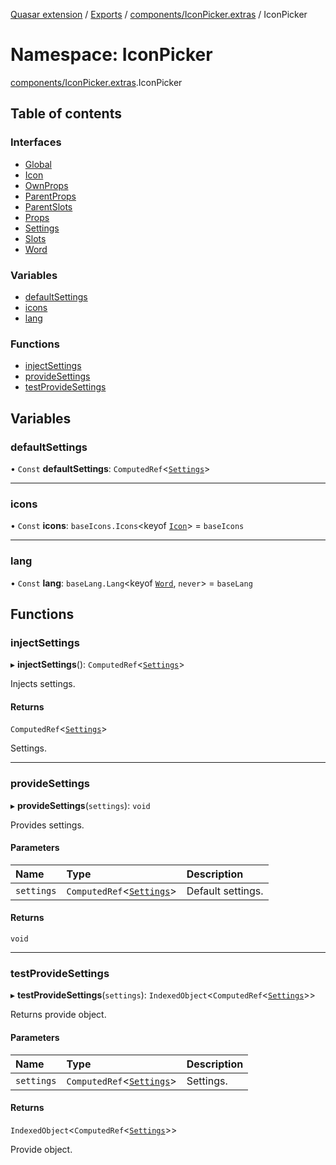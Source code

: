 [Quasar extension](../index.md) / [Exports](../modules.md) / [components/IconPicker.extras](components_IconPicker_extras.md) / IconPicker

# Namespace: IconPicker

[components/IconPicker.extras](components_IconPicker_extras.md).IconPicker

## Table of contents

### Interfaces

- [Global](../interfaces/components_IconPicker_extras.IconPicker.Global.md)
- [Icon](../interfaces/components_IconPicker_extras.IconPicker.Icon.md)
- [OwnProps](../interfaces/components_IconPicker_extras.IconPicker.OwnProps.md)
- [ParentProps](../interfaces/components_IconPicker_extras.IconPicker.ParentProps.md)
- [ParentSlots](../interfaces/components_IconPicker_extras.IconPicker.ParentSlots.md)
- [Props](../interfaces/components_IconPicker_extras.IconPicker.Props.md)
- [Settings](../interfaces/components_IconPicker_extras.IconPicker.Settings.md)
- [Slots](../interfaces/components_IconPicker_extras.IconPicker.Slots.md)
- [Word](../interfaces/components_IconPicker_extras.IconPicker.Word.md)

### Variables

- [defaultSettings](components_IconPicker_extras.IconPicker.md#defaultsettings)
- [icons](components_IconPicker_extras.IconPicker.md#icons)
- [lang](components_IconPicker_extras.IconPicker.md#lang)

### Functions

- [injectSettings](components_IconPicker_extras.IconPicker.md#injectsettings)
- [provideSettings](components_IconPicker_extras.IconPicker.md#providesettings)
- [testProvideSettings](components_IconPicker_extras.IconPicker.md#testprovidesettings)

## Variables

### defaultSettings

• `Const` **defaultSettings**: `ComputedRef`<[`Settings`](../interfaces/components_IconPicker_extras.IconPicker.Settings.md)\>

___

### icons

• `Const` **icons**: `baseIcons.Icons`<keyof [`Icon`](../interfaces/components_IconPicker_extras.IconPicker.Icon.md)\> = `baseIcons`

___

### lang

• `Const` **lang**: `baseLang.Lang`<keyof [`Word`](../interfaces/components_IconPicker_extras.IconPicker.Word.md), `never`\> = `baseLang`

## Functions

### injectSettings

▸ **injectSettings**(): `ComputedRef`<[`Settings`](../interfaces/components_IconPicker_extras.IconPicker.Settings.md)\>

Injects settings.

#### Returns

`ComputedRef`<[`Settings`](../interfaces/components_IconPicker_extras.IconPicker.Settings.md)\>

Settings.

___

### provideSettings

▸ **provideSettings**(`settings`): `void`

Provides settings.

#### Parameters

| Name | Type | Description |
| :------ | :------ | :------ |
| `settings` | `ComputedRef`<[`Settings`](../interfaces/components_IconPicker_extras.IconPicker.Settings.md)\> | Default settings. |

#### Returns

`void`

___

### testProvideSettings

▸ **testProvideSettings**(`settings`): `IndexedObject`<`ComputedRef`<[`Settings`](../interfaces/components_IconPicker_extras.IconPicker.Settings.md)\>\>

Returns provide object.

#### Parameters

| Name | Type | Description |
| :------ | :------ | :------ |
| `settings` | `ComputedRef`<[`Settings`](../interfaces/components_IconPicker_extras.IconPicker.Settings.md)\> | Settings. |

#### Returns

`IndexedObject`<`ComputedRef`<[`Settings`](../interfaces/components_IconPicker_extras.IconPicker.Settings.md)\>\>

Provide object.
